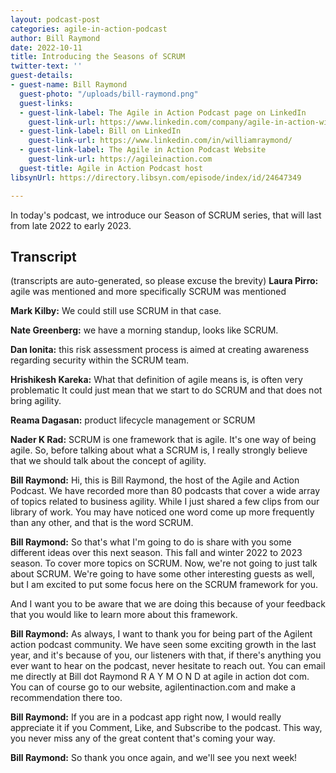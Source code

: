 ```yaml
---
layout: podcast-post
categories: agile-in-action-podcast
author: Bill Raymond
date: 2022-10-11
title: Introducing the Seasons of SCRUM
twitter-text: ''
guest-details:
- guest-name: Bill Raymond
  guest-photo: "/uploads/bill-raymond.png"
  guest-links:
  - guest-link-label: The Agile in Action Podcast page on LinkedIn
    guest-link-url: https://www.linkedin.com/company/agile-in-action-with-bill-raymond-podcast/
  - guest-link-label: Bill on LinkedIn
    guest-link-url: https://www.linkedin.com/in/williamraymond/
  - guest-link-label: The Agile in Action Podcast Website
    guest-link-url: https://agileinaction.com
  guest-title: Agile in Action Podcast host
libsynUrl: https://directory.libsyn.com/episode/index/id/24647349

---
```

In today's podcast, we introduce our Season of SCRUM series, that will last from late 2022 to early 2023.
## Transcript
(transcripts are auto-generated, so please excuse the brevity)
**Laura Pirro:** agile was mentioned and more specifically SCRUM was mentioned

**Mark Kilby:** We could still use SCRUM in that case.

**Nate Greenberg:** we have a morning standup, looks like SCRUM.

**Dan Ionita:** this risk assessment process is aimed at creating awareness regarding security within the SCRUM team.

**Hrishikesh Kareka:** What that definition of agile means is, is often very problematic It could just mean that we start to do SCRUM and that does not bring agility.

**Reama Dagasan:** product lifecycle management or SCRUM

**Nader K Rad:** SCRUM is one framework that is agile. It's one way of being agile. So, before talking about what a SCRUM is, I really strongly believe that we should talk about the concept of agility.

**Bill Raymond:** Hi, this is Bill Raymond, the host of the Agile and Action Podcast. We have recorded more than 80 podcasts that cover a wide array of topics related to business agility. While I just shared a few clips from our library of work. You may have noticed one word come up more frequently than any other, and that is the word SCRUM. 

**Bill Raymond:** So that's what I'm going to do is share with you some different ideas over this next season. This fall and winter 2022 to 2023 season. To cover more topics on SCRUM. Now, we're not going to just talk about SCRUM. We're going to have some other interesting guests as well, but I am excited to put some focus here on the SCRUM framework for you. 

And I want you to be aware that we are doing this because of your feedback that you would like to learn more about this framework.

**Bill Raymond:** As always, I want to thank you for being part of the Agilent action podcast community. We have seen some exciting growth in the last year, and it's because of you, our listeners with that, if there's anything you ever want to hear on the podcast, never hesitate to reach out. You can email me directly at Bill dot Raymond R A Y M O N D at agile in action dot com. You can of course go to our website, agilentinaction.com and make a recommendation there too. 

**Bill Raymond:** If you are in a podcast app right now, I would really appreciate it if you Comment, Like, and Subscribe to the podcast. This way, you never miss any of the great content that's coming your way.

**Bill Raymond:** So thank you once again, and we'll see you next week! 

